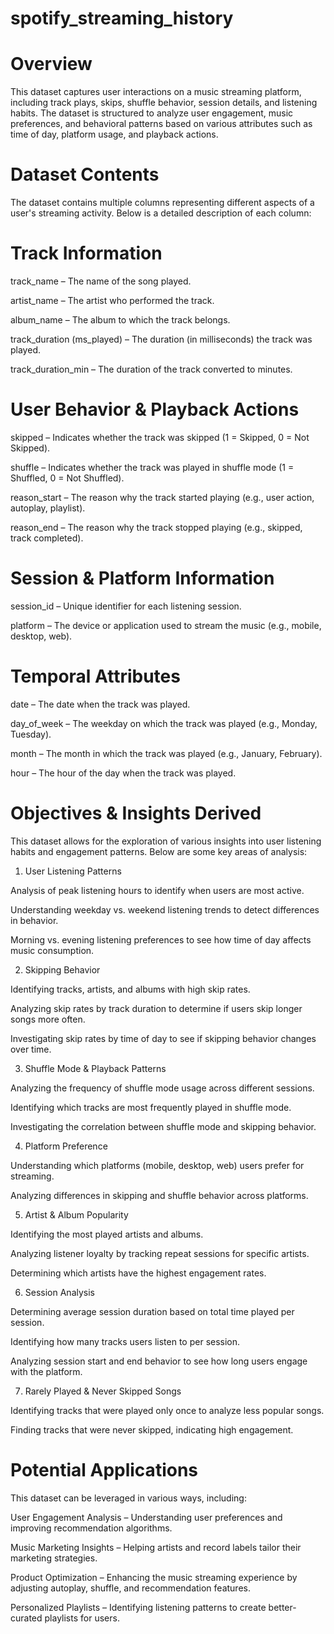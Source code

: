 # spotify_streaming_history

# Overview

This dataset captures user interactions on a music streaming platform, including track plays, skips, shuffle behavior, session details, and listening habits. The dataset is structured to analyze user engagement, music preferences, and behavioral patterns based on various attributes such as time of day, platform usage, and playback actions.

# Dataset Contents

The dataset contains multiple columns representing different aspects of a user's streaming activity. Below is a detailed description of each column:

# Track Information

track_name – The name of the song played.

artist_name – The artist who performed the track.

album_name – The album to which the track belongs.

track_duration (ms_played) – The duration (in milliseconds) the track was played.

track_duration_min – The duration of the track converted to minutes.

# User Behavior & Playback Actions

skipped – Indicates whether the track was skipped (1 = Skipped, 0 = Not Skipped).

shuffle – Indicates whether the track was played in shuffle mode (1 = Shuffled, 0 = Not Shuffled).

reason_start – The reason why the track started playing (e.g., user action, autoplay, playlist).

reason_end – The reason why the track stopped playing (e.g., skipped, track completed).

# Session & Platform Information

session_id – Unique identifier for each listening session.

platform – The device or application used to stream the music (e.g., mobile, desktop, web).

# Temporal Attributes

date – The date when the track was played.

day_of_week – The weekday on which the track was played (e.g., Monday, Tuesday).

month – The month in which the track was played (e.g., January, February).

hour – The hour of the day when the track was played.

# Objectives & Insights Derived

This dataset allows for the exploration of various insights into user listening habits and engagement patterns. Below are some key areas of analysis:

1. User Listening Patterns
   
Analysis of peak listening hours to identify when users are most active.

Understanding weekday vs. weekend listening trends to detect differences in behavior.

Morning vs. evening listening preferences to see how time of day affects music consumption.


2. Skipping Behavior
   
Identifying tracks, artists, and albums with high skip rates.

Analyzing skip rates by track duration to determine if users skip longer songs more often.

Investigating skip rates by time of day to see if skipping behavior changes over time.

3. Shuffle Mode & Playback Patterns
   
Analyzing the frequency of shuffle mode usage across different sessions.

Identifying which tracks are most frequently played in shuffle mode.

Investigating the correlation between shuffle mode and skipping behavior.

4.  Platform Preference
   
Understanding which platforms (mobile, desktop, web) users prefer for streaming.

Analyzing differences in skipping and shuffle behavior across platforms.

5. Artist & Album Popularity
   
Identifying the most played artists and albums.

Analyzing listener loyalty by tracking repeat sessions for specific artists.

Determining which artists have the highest engagement rates.

6. Session Analysis
   
Determining average session duration based on total time played per session.

Identifying how many tracks users listen to per session.

Analyzing session start and end behavior to see how long users engage with the platform.

7. Rarely Played & Never Skipped Songs
   
Identifying tracks that were played only once to analyze less popular songs.

Finding tracks that were never skipped, indicating high engagement.

# Potential Applications

This dataset can be leveraged in various ways, including:

User Engagement Analysis – Understanding user preferences and improving recommendation algorithms.
 
Music Marketing Insights – Helping artists and record labels tailor their marketing strategies.

Product Optimization – Enhancing the music streaming experience by adjusting autoplay, shuffle, and recommendation features.

Personalized Playlists – Identifying listening patterns to create better-curated playlists for users.

